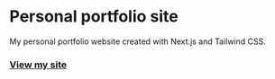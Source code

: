 # Personal portfolio site

My personal portfolio website created with Next.js and Tailwind CSS.

### <a href="sahabferdous.vercel.app" target="_blank">View my site</a>
